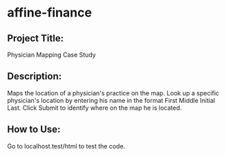 # affine-finance

## Project Title: 

Physician Mapping Case Study

## Description: 
Maps the location of a physician's practice on the map. Look up a specific physician's location by entering his name in the format First Middle Initial Last. Click Submit to identify where on the map he is located. 

## How to Use:

Go to localhost.test/html to test the code. 

